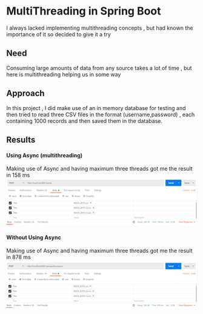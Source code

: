 # MultiThreading in Spring Boot
I always lacked implementing multithreading concepts , but had known the importance of it so decided to give it a try

## Need
Consuming large amounts of data from any source takes a lot of time , but here is 
multithreading helping us in some way  

## Approach

In this project , I did make use of an in memory database for testing and then tried
to read three CSV files in the format (username,password) , each containing
1000 records and then saved them in the database.

## Results

#### Using Async (multithreading)

Making use of Async and having maximum three threads got me the result in 158 ms
![alt text](async.PNG)

#### Without Using Async 

Making use of Async and having maximum three threads got me the result in 878 ms
![alt text](withoutasync.PNG)

